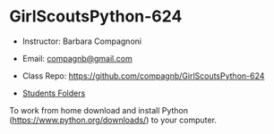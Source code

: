 # GirlScoutsPython-624
* Instructor: Barbara Compagnoni
* Email: compagnb@gmail.com
* Class Repo: https://github.com/compagnb/GirlScoutsPython-624

* [Students Folders](classfiles)

To work from home download and install Python (https://www.python.org/downloads/) to your computer. 

